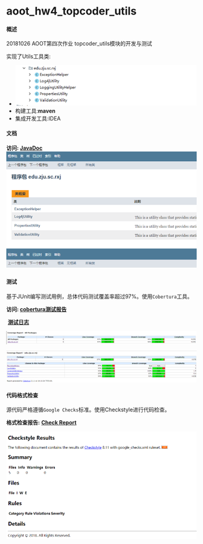 # aoot_hw4_topcoder_utils
#### 概述

20181026 AOOT第四次作业 topcoder_utils模块的开发与测试

实现了Utils工具类:

- ![开发测试类](./doc/开发测试类.png)
- 构建工具:**maven**
- 集成开发工具:IDEA

#### 文档

**访问:	[JavaDoc](./target/site/edu/zju/sc/rxj/package-summary.html)**![java文档](./doc/java文档.png)

#### **测试**

基于JUnit编写测试用例，总体代码测试覆盖率超过97%。使用`Cobertura`工具。

**访问: 	[cobertura测试报告](./target/site/cobertura/index.html)**

​		**[测试日志](./target/surefire-reports)**

![cobertura_all](./doc/cobertura_all.png)

![cobertura_details](./doc/cobertura_details.png)



#### 代码格式检查

源代码严格遵循`Google Checks`标准。使用Checkstyle进行代码检查。

**格式检查报告:**		**[Check Report](./target/site/checkstyle.html)**

![check style result](./doc/check_style_result.png)